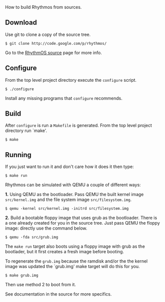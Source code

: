 How to build Rhythmos from sources.

## Download ##
Use git to clone a copy of the source tree.
```
$ git clone http://code.google.com/p/rhythmos/
```
Go to the [RhythmOS source](http://code.google.com/p/rhythmos/source/checkout) page for more info.

## Configure ##
From the top level project directory execute the `configure` script.
```
$ ./configure
```
Install any missing programs that `configure` recommends.
## Build ##
After `configure` is run a `Makefile` is generated. From the top level project directory run `make'.
```
$ make
```

## Running ##
If you just want to run it and don't care how it does it then type:
```
$ make run
```

Rhythmos can be simulated with QEMU a couple of different ways:

**1.** Using QEMU as the bootloader. Pass QEMU the built kernel image `src/kernel.img` and the file system image `src/filesystem.img`.
```
$ qemu -kernel src/kernel.img -initrd src/filesystem.img
```

**2.** Build a bootable floppy image that uses grub as the bootloader. There is a one already created for you in the source tree. Just pass QEMU the floppy image: directly use the command below.
```
$ qemu -fda src/grub.img
```
The `make run` target also boots using a floppy image with grub as the bootlader, but it first creates a fresh image before booting.

To regenerate the `grub.img` because the ramdisk and/or the the kernel image was updated the `grub.img' make target will do this for you.
```
$ make grub.img
```
Then use method 2 to boot from it.

See documentation in the source for more specifics.
